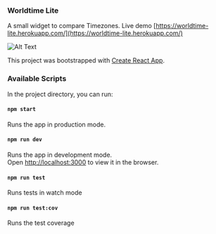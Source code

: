 ### Worldtime Lite

A small widget to compare Timezones. Live demo [https://worldtime-lite.herokuapp.com/](https://worldtime-lite.herokuapp.com/) 

![Alt Text](https://raw.github.com/JannVazTor/Worldtimelite/master/assets/worldtimelite.png "World Time Lite")

This project was bootstrapped with [Create React App](https://github.com/facebook/create-react-app).

### Available Scripts

In the project directory, you can run:

#### `npm start`

Runs the app in production mode.

#### `npm run dev`

Runs the app in development mode.<br />
Open [http://localhost:3000](http://localhost:3000) to view it in the browser.

#### `npm run test`

Runs tests in watch mode

#### `npm run test:cov`

Runs the test coverage
